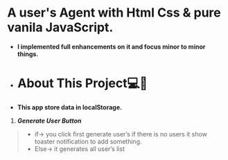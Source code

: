 # A user's Agent with Html Css & pure vanila JavaScript.

- **I implemented full enhancements on it and focus minor to minor things.**

- # About This Project💻👾

- **This app store data in localStorage.**

1. **_Generate User Button_**

> - if-> you click first generate user’s if there is no users it show toaster notification to add something.
> - Else-> it generates all user’s list
